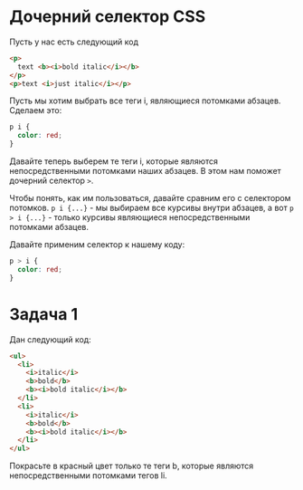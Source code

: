 # Дочерний селектор CSS

Пусть у нас есть следующий код

```html
<p>
  text <b><i>bold italic</i></b>
</p>
<p>text <i>just italic</i></p>
```

Пусть мы хотим выбрать все теги i, являющиеся потомками абзацев. Сделаем это:

```css
p i {
  color: red;
}
```

Давайте теперь выберем те теги i, которые являются непосредственными потомками наших абзацев. В этом нам поможет дочерний селектор `>`.

Чтобы понять, как им пользоваться, давайте сравним его с селектором потомков. `p i {...}` - мы выбираем все курсивы внутри абзацев, а вот `p > i {...}` - только курсивы являющиеся непосредственными потомками абзацев.

Давайте применим селектор к нашему коду:

```css
p > i {
  color: red;
}
```

# Задача 1

Дан следующий код:

```html
<ul>
  <li>
    <i>italic</i>
    <b>bold</b>
    <b><i>bold italic</i></b>
  </li>
  <li>
    <i>italic</i>
    <b>bold</b>
    <b><i>bold italic</i></b>
  </li>
</ul>
```

Покрасьте в красный цвет только те теги b, которые являются непосредственными
потомками тегов li.
